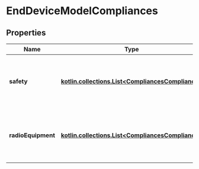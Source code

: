
# EndDeviceModelCompliances

## Properties
Name | Type | Description | Notes
------------ | ------------- | ------------- | -------------
**safety** | [**kotlin.collections.List&lt;CompliancesCompliance&gt;**](CompliancesCompliance.md) | List of safety standards the device is compliant with. |  [optional]
**radioEquipment** | [**kotlin.collections.List&lt;CompliancesCompliance&gt;**](CompliancesCompliance.md) | List of radio equipment standards the device is compliant with. |  [optional]



